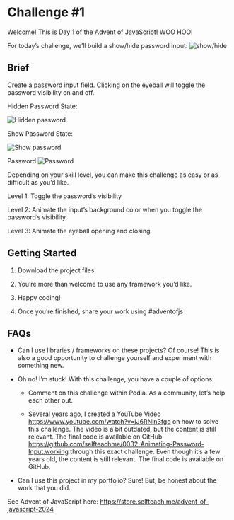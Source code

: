 # Challenge #1
Welcome! This is Day 1 of the Advent of JavaScript! WOO HOO!

For today’s challenge, we’ll build a show/hide password input:
![show/hide]('img01.gif')

## Brief

Create a password input field. Clicking on the eyeball will toggle the password visibility on and off.

Hidden Password State:

![Hidden password]('./img02.png')

Show Password State:

![Show password]('./img03.png')

Password
![Password]('./img04.png')

Depending on your skill level, you can make this challenge as easy or as difficult as you’d like.

Level 1: Toggle the password’s visibility

Level 2: Animate the input’s background color when you toggle the password’s visibility.

Level 3: Animate the eyeball opening and closing.

## Getting Started

1. Download the project files.

2. You’re more than welcome to use any framework you’d like.

3. Happy coding!

4. Once you’re finished, share your work using #adventofjs

## FAQs

- Can I use libraries / frameworks on these projects? Of course! This is also a good opportunity to challenge yourself and experiment with something new.

- Oh no! I’m stuck! With this challenge, you have a couple of options:

    - Comment on this challenge within Podia. As a community, let’s help each other out.

    - Several years ago, I created a YouTube Video https://www.youtube.com/watch?v=jJ6RNln3fgo on how to solve this challenge. The video is a bit outdated, but the content is still relevant. The final code is available on GitHub https://github.com/selfteachme/0032-Animating-Password-Input.working through this exact challenge. Even though it’s a few years old, the content is still relevant. The final code is available on GitHub.

- Can I use this project in my portfolio? Sure! But, be honest about the work that you did.

See Advent of JavaScript here: https://store.selfteach.me/advent-of-javascript-2024
